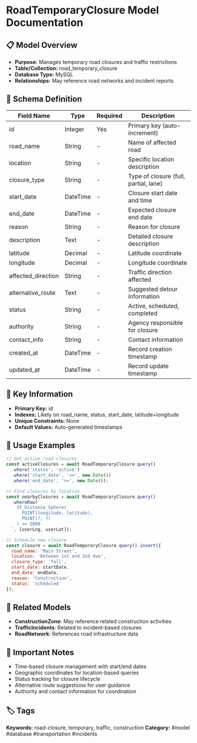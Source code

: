 # RoadTemporaryClosure Model Documentation

## 📋 Model Overview
- **Purpose:** Manages temporary road closures and traffic restrictions
- **Table/Collection:** road_temporary_closure
- **Database Type:** MySQL
- **Relationships:** May reference road networks and incident reports

## 🔧 Schema Definition
| **Field Name** | **Type** | **Required** | **Description** |
|----------------|----------|--------------|------------------|
| id | Integer | Yes | Primary key (auto-increment) |
| road_name | String | - | Name of affected road |
| location | String | - | Specific location description |
| closure_type | String | - | Type of closure (full, partial, lane) |
| start_date | DateTime | - | Closure start date and time |
| end_date | DateTime | - | Expected closure end date |
| reason | String | - | Reason for closure |
| description | Text | - | Detailed closure description |
| latitude | Decimal | - | Latitude coordinate |
| longitude | Decimal | - | Longitude coordinate |
| affected_direction | String | - | Traffic direction affected |
| alternative_route | Text | - | Suggested detour information |
| status | String | - | Active, scheduled, completed |
| authority | String | - | Agency responsible for closure |
| contact_info | String | - | Contact information |
| created_at | DateTime | - | Record creation timestamp |
| updated_at | DateTime | - | Record update timestamp |

## 🔑 Key Information
- **Primary Key:** id
- **Indexes:** Likely on road_name, status, start_date, latitude+longitude
- **Unique Constraints:** None
- **Default Values:** Auto-generated timestamps

## 📝 Usage Examples
```javascript
// Get active road closures
const activeClosures = await RoadTemporaryClosure.query()
  .where('status', 'active')
  .where('start_date', '<=', new Date())
  .where('end_date', '>=', new Date());

// Find closures by location
const nearbyClosures = await RoadTemporaryClosure.query()
  .whereRaw(`
    ST_Distance_Sphere(
      POINT(longitude, latitude),
      POINT(?, ?)
    ) <= 5000
  `, [userLng, userLat]);

// Schedule new closure
const closure = await RoadTemporaryClosure.query().insert({
  road_name: 'Main Street',
  location: 'Between 1st and 2nd Ave',
  closure_type: 'full',
  start_date: startDate,
  end_date: endDate,
  reason: 'Construction',
  status: 'scheduled'
});
```

## 🔗 Related Models
- **ConstructionZone**: May reference related construction activities
- **TrafficIncidents**: Related to incident-based closures
- **RoadNetwork**: References road infrastructure data

## 📌 Important Notes
- Time-based closure management with start/end dates
- Geographic coordinates for location-based queries
- Status tracking for closure lifecycle
- Alternative route suggestions for user guidance
- Authority and contact information for coordination

## 🏷️ Tags
**Keywords:** road-closure, temporary, traffic, construction
**Category:** #model #database #transportation #incidents